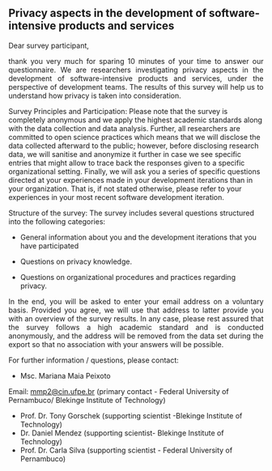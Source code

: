 ## Privacy aspects in the development of software-intensive products and services

Dear survey participant, 
<div style="text-align: justify">
thank you very much for sparing 10 minutes of your time to answer our questionnaire. We are researchers investigating privacy aspects in the development of software-intensive products and services, under the perspective of development teams. The results of this survey will help us to understand how privacy is taken into consideration.</div>

Survey Principles and Participation: Please note that the survey is completely anonymous and we apply the highest academic standards along with the data collection and data analysis. Further, all researchers are committed to open science practices which means that we will disclose the data collected afterward to the public; however, before disclosing research data, we will sanitise and anonymize it further in case we see specific entries that might allow to trace back the responses given to a specific organizational setting. Finally, we will ask you a series of specific questions directed at your experiences made in your development iterations than in your organization. That is, if not stated otherwise, please refer to your experiences in your most recent software development iteration. 

Structure of the survey: The survey includes several questions structured into the following categories: 

- General information about you and the development iterations that you have participated

- Questions on privacy knowledge. 

- Questions on organizational procedures and practices regarding privacy.

 

<div style="text-align: justify">In the end, you will be asked to enter your email address on a voluntary basis. Provided you agree, we will use that address to latter provide you with an overview of the survey results. In any case, please rest assured that the survey follows a high academic standard and is conducted anonymously, and the address will be removed from the data set during the export so that no association with your answers will be possible. </div>
 
For further information / questions, please contact:
- Msc. Mariana Maia Peixoto 

Email: mmp2@cin.ufpe.br (primary contact - Federal University of Pernambuco/ Blekinge Institute of Technology)
- Prof. Dr. Tony Gorschek (supporting scientist -Blekinge Institute of Technology) 
- Dr. Daniel Mendez (supporting scientist- Blekinge Institute of Technology)
- Prof. Dr. Carla Silva (supporting scientist - Federal University of Pernambuco)   


 

 


